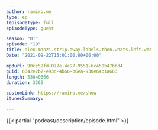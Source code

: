 ```yaml
---
author: ramiro.me
type: ep
TepisodeType: full
episodeType: guest

season: "01"
episode: "19"
title: alex.manzi.strip.away.labels.then.whats.left.who
Date: "2021-09-22T15:01:00.00+00:00"

mp3url: 90ce59fd-077e-4e97-9551-6c450b47bbd4
guid: 6342e2b7-e93d-4b66-b6ea-930e64b1a663
length: 53840666
duration: 3365

customLink: https://ramiro.me/show
itunesSummary:

---
```

{{< partial "podcast/description/episode.html" >}}
